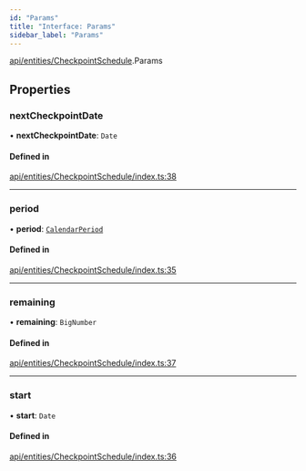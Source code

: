 ```yaml
---
id: "Params"
title: "Interface: Params"
sidebar_label: "Params"
---
```


[api/entities/CheckpointSchedule](../../../../../modules/API/Entities/CheckpointSchedule/CheckpointSchedule.md).Params

## Properties

### nextCheckpointDate

• **nextCheckpointDate**: `Date`

#### Defined in

[api/entities/CheckpointSchedule/index.ts:38](https://github.com/PolymeshAssociation/polymesh-sdk/blob/5a778578/src/api/entities/CheckpointSchedule/index.ts#L38)

___

### period

• **period**: [`CalendarPeriod`](../../../../Types/CalendarPeriod/CalendarPeriod.md)

#### Defined in

[api/entities/CheckpointSchedule/index.ts:35](https://github.com/PolymeshAssociation/polymesh-sdk/blob/5a778578/src/api/entities/CheckpointSchedule/index.ts#L35)

___

### remaining

• **remaining**: `BigNumber`

#### Defined in

[api/entities/CheckpointSchedule/index.ts:37](https://github.com/PolymeshAssociation/polymesh-sdk/blob/5a778578/src/api/entities/CheckpointSchedule/index.ts#L37)

___

### start

• **start**: `Date`

#### Defined in

[api/entities/CheckpointSchedule/index.ts:36](https://github.com/PolymeshAssociation/polymesh-sdk/blob/5a778578/src/api/entities/CheckpointSchedule/index.ts#L36)
